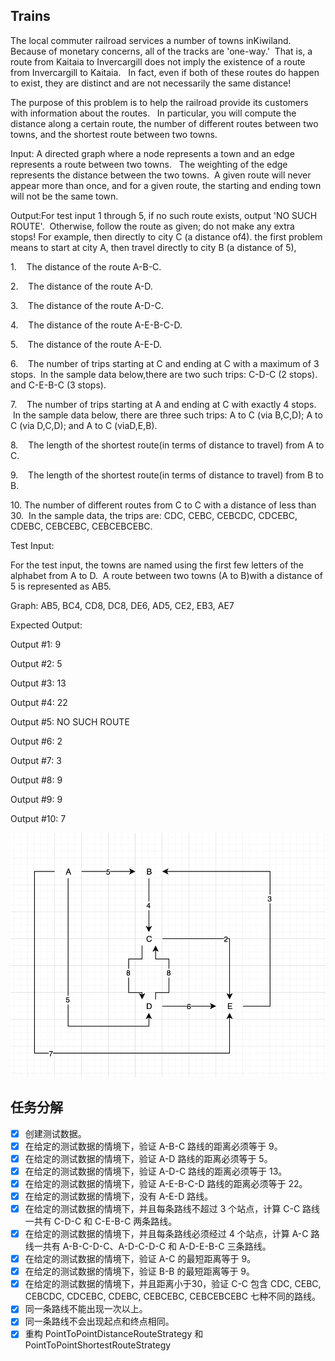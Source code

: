 ## Trains

The local commuter railroad services a number of towns inKiwiland.  
Because of monetary concerns, all of the tracks are 'one-way.' 
That is, a route from Kaitaia to Invercargill does not imply the existence of a route from Invercargill to Kaitaia.  
In fact, even if both of these routes do happen to exist, they are distinct and are not necessarily the same distance!

The purpose of this problem is to help the railroad provide its customers with information about the routes.  
In particular, you will compute the distance along a certain route, 
the number of different routes between two towns, and the shortest route between two towns.

Input: A directed graph where a node represents a town and an edge represents a route between two towns.  
The weighting of the edge represents the distance between the two towns.  A given route will never appear more than once, 
and for a given route, the starting and ending town will not be the same town.

Output:For test input 1 through 5, if no such route exists, output 'NO SUCH ROUTE'. 
Otherwise, follow the route as given; do not make any extra stops! For example, 
then directly to city C (a distance of4).
the first problem means to start at city A, then travel directly to city B (a distance of 5), 

1.    The distance of the route A-B-C.

2.    The distance of the route A-D.

3.    The distance of the route A-D-C.

4.    The distance of the route A-E-B-C-D.

5.    The distance of the route A-E-D.

6.    The number of trips starting at C and ending at C with a maximum of 3 stops.  In the sample data below,there are two such trips: C-D-C (2 stops). and C-E-B-C (3 stops).

7.    The number of trips starting at A and ending at C with exactly 4 stops.  In the sample data below, there are three such trips: A to C (via B,C,D); A to C (via D,C,D); and A to C (viaD,E,B).

8.    The length of the shortest route(in terms of distance to travel) from A to C.

9.    The length of the shortest route(in terms of distance to travel) from B to B.

10. The number of different routes from C to C with a distance of less than 30.  In the sample data, the trips are: CDC, CEBC, CEBCDC, CDCEBC, CDEBC, CEBCEBC, CEBCEBCEBC.


Test Input:

For the test input, the towns are named using the first few letters of the alphabet from A to D.  A route between two towns (A to B)with a distance of 5 is represented as AB5.

Graph: AB5, BC4, CD8, DC8, DE6, AD5, CE2, EB3, AE7

Expected Output:

Output #1: 9

Output #2: 5

Output #3: 13

Output #4: 22

Output #5: NO SUCH ROUTE

Output #6: 2

Output #7: 3

Output #8: 9

Output #9: 9

Output #10: 7

![有向图](./digraph.jpg)

## 任务分解
- [x] 创建测试数据。
- [x] 在给定的测试数据的情境下，验证 A-B-C 路线的距离必须等于 9。
- [x] 在给定的测试数据的情境下，验证 A-D 路线的距离必须等于 5。
- [x] 在给定的测试数据的情境下，验证 A-D-C 路线的距离必须等于 13。
- [x] 在给定的测试数据的情境下，验证 A-E-B-C-D 路线的距离必须等于 22。
- [x] 在给定的测试数据的情境下，没有 A-E-D 路线。
- [x] 在给定的测试数据的情境下，并且每条路线不超过 3 个站点，计算 C-C 路线一共有 C-D-C 和 C-E-B-C 两条路线。
- [x] 在给定的测试数据的情境下，并且每条路线必须经过 4 个站点，计算 A-C 路线一共有 A-B-C-D-C、A-D-C-D-C 和 A-D-E-B-C 三条路线。
- [x] 在给定的测试数据的情境下，验证 A-C 的最短距离等于 9。
- [x] 在给定的测试数据的情境下，验证 B-B 的最短距离等于 9。
- [x] 在给定的测试数据的情境下，并且距离小于30，验证 C-C 包含 CDC, CEBC, CEBCDC, CDCEBC, CDEBC, CEBCEBC, CEBCEBCEBC 七种不同的路线。
- [x] 同一条路线不能出现一次以上。
- [x] 同一条路线不会出现起点和终点相同。
- [x] 重构 PointToPointDistanceRouteStrategy 和 PointToPointShortestRouteStrategy
